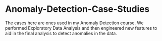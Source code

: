 # Anomaly-Detection-Case-Studies
The cases here are ones used in my Anomaly Detection course. We performed Exploratory Data Analysis and 
then engineered new features to aid in the final analysis to detect anomalies in the data.
